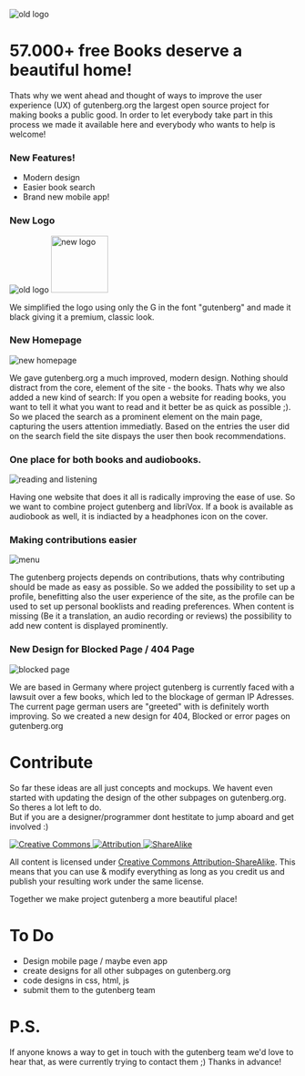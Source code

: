 


![old logo](http://www.gutenberg.org/pics/pg-logo-002.png "Old logo")


# 57.000+ free Books deserve a beautiful home! 
Thats why we went ahead and thought of ways to improve the user experience (UX) of gutenberg.org 
the largest open source project for making books a public good.
In order to let everybody take part in this process we made it available here and everybody who wants to help 
is welcome!



### New Features!
* Modern design
* Easier book search
* Brand new mobile app!

### New Logo

![old logo](http://www.gutenberg.org/pics/pg-logo-002.png "Old logo")
<img src="https://raw.githubusercontent.com/project-gutenberg-redesign/gutenberg.org/master/Logo.png" alt="new logo" width="100" height="100"/>


We simplified the logo using only the G in the font "gutenberg" and made it black giving it a 
premium, classic look.

### New Homepage

![new homepage](https://raw.githubusercontent.com/project-gutenberg-redesign/gutenberg.org/master/screens/jpg/home.jpg "New Homepage")

We gave gutenberg.org a much improved, modern design. 
Nothing should distract from the core, element of the site - the books. 
Thats why we also added a new kind of search: If you open a website
for reading books, you want to tell it what you want to read and it better be as quick as possible ;). 
So we placed the search as a prominent element on the main page,
capturing the users attention immediatly.
Based on the entries the user did on the search field
the site dispays the user then book recommendations. 

### One place for both books and audiobooks.

![reading and listening](https://raw.githubusercontent.com/project-gutenberg-redesign/gutenberg.org/master/screens/jpg/book_detail.jpg "reading and listening")

Having one website that does it all is radically improving the ease of use.
So we want to combine project gutenberg and libriVox.
If a book is available as audiobook as well, it is indiacted by a headphones icon on the cover.

### Making contributions easier

![menu](https://raw.githubusercontent.com/project-gutenberg-redesign/gutenberg.org/master/screens/jpg/menu.jpg "menu")

The gutenberg projects depends on contributions, thats why contributing should be made as easy as possible.
So we added the possibility to set up a profile, benefitting also the user experience of the site,
as the profile can be used to set up personal booklists and reading preferences.
When content is missing (Be it a translation, an audio recording or reviews) the possibility to add new 
content is displayed prominently.

### New Design for Blocked Page / 404 Page

![blocked page](https://raw.githubusercontent.com/project-gutenberg-redesign/gutenberg.org/master/screens/jpg/blocked_info.jpg "blocked page") 

We are based in Germany where project gutenberg is currently faced with a lawsuit over a few books, which
led to the blockage of german IP Adresses. The current page german users are "greeted" with is definitely
worth improving. So we created a new design for 404, Blocked or error pages on gutenberg.org 

# Contribute

So far these ideas are all just concepts and mockups. We havent even started with updating 
the design of the other subpages on gutenberg.org. So theres a lot left to do.  
But if you are a designer/programmer dont hestitate to jump aboard and get involved :)

[![Creative Commons](https://creativecommons.org/images/deed/svg/cc_blue.svg) ![Attribution](https://creativecommons.org/images/deed/svg/attribution_icon_blue.svg) ![ShareAlike](https://creativecommons.org/images/deed/svg/sa_blue.svg)](https://creativecommons.org/licenses/by-sa/4.0/)

All content is licensed under [Creative Commons Attribution-ShareAlike](https://creativecommons.org/licenses/by-sa/4.0/). This means that you can use & modify everything as long as you credit us and publish your resulting work under the same license.

Together we make project gutenberg a more beautiful place!


# To Do

* Design mobile page / maybe even app
* create designs for all other subpages on gutenberg.org
* code designs in css, html, js
* submit them to the gutenberg team

# P.S.
 If anyone knows a way to get in touch with the gutenberg team 
 we'd love to hear that, as were currently trying to contact them ;)
 Thanks in advance!
